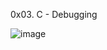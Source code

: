0x03. C - Debugging

![image](https://user-images.githubusercontent.com/95909737/172880213-742fd807-90a4-42f5-ace5-254383f3f1d3.png)
